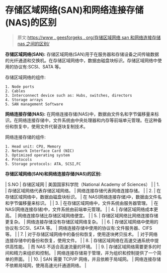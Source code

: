 # 存储区域网络(SAN)和网络连接存储(NAS)的区别

> 原文:[https://www . geesforgeks . org/存储区域网络 san 和网络连接存储 nas 之间的区别/](https://www.geeksforgeeks.org/difference-between-storage-area-network-san-and-network-attached-storage-nas/)

**存储区域网络(SAN):**
存储区域网络(SAN)用于在服务器和存储设备之间传输数据的光纤通道和交换机。在存储区域网络中，数据由磁盘块标识。存储区域网络中使用的协议有:SCSI、SATA 等。

存储区域网络的组件:

```
1. Node ports
2. Cables
3. Interconnect device such as: Hubs, switches, directors
4. Storage arrays
5. SAN management Software 
```

**网络连接存储(NAS):**
在网络连接存储(NAS)中，数据由文件名和字节偏移量来标识。在网络连接存储中，文件系统由中央处理器和内存等前端单元管理。在这种备份和恢复中，使用文件代替逐块复制技术。

网络连接存储的组件:

```
1. Head unit: CPU, Memory
2. Network Interface Card (NIC)
3. Optimized operating system
4. Protocols
5. Storage protocols: ATA, SCSI,FC 
```

**存储区域网络(SAN)和网络连接存储(NAS)的区别:**

| S.NO | 存储区域网 | 美国国家科学院（National Academy of Sciences） |
| 1. | 存储区域网络代表存储区域网络。 | 网络连接存储代表网络连接存储。 |
| 2. | 在存储区域网络中，数据由磁盘块标识。 | 在 NAS(网络连接存储)中，数据由文件名和字节偏移量来标识。 |
| 3. | 在存储区域网络中，文件系统由服务器管理。 | 在 NAS(网络连接存储)中，文件系统由前端单元管理。 |
| 4. | 存储区域网络成本更高。 | 网络连接存储比存储区域网络便宜。 |
| 5. | 存储区域网络比网络连接存储更复杂。 | 网络连接存储没有存储区域网络复杂。 |
| 6. | 存储区域网络中使用的协议有:SCSI、SATA 等。 | 网络连接存储中使用的协议有:文件服务器、CIFS 等。 |
| 7. | 对于存储区域网络中的备份和恢复，使用逐块拷贝技术。 | 对于网络连接存储中的备份和恢复，使用文件。 |
| 8. | 存储区域网络在高速交通系统中提供高性能。 | 而 NAS 不适合高速流量的环境。 |
| 9. | 存储区域网络需要更多的时间和精力来组织和控制。 | 网络连接存储易于管理，并为组织和控制提供了一个简单的界面。 |
| 10. | SAN 需要 TCP/IP 网络，并且依赖于局域网。 | 网络连接存储不依赖局域网，使用高速光纤通道网络。 |